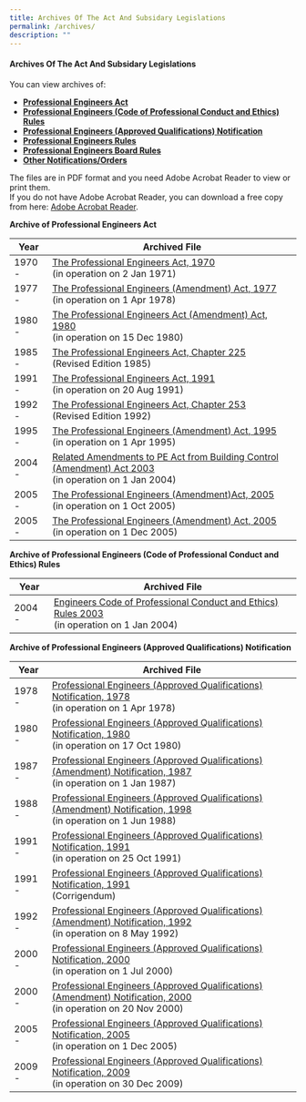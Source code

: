 ```yaml
---
title: Archives Of The Act And Subsidary Legislations
permalink: /archives/
description: ""
---
```

#### Archives Of The Act And Subsidary Legislations

You can view archives of:  

*   [**Professional Engineers Act**](https://www.peb.gov.sg/archive.aspx#PEAct)
*   [**Professional Engineers (Code of Professional Conduct and Ethics) Rules**](https://www.peb.gov.sg/archive.aspx#Code)
*   [**Professional Engineers (Approved Qualifications) Notification**](https://www.peb.gov.sg/archive.aspx#Notification)
*   [**Professional Engineers Rules**](https://www.peb.gov.sg/archive.aspx#PERules)
*   [**Professional Engineers Board Rules**](https://www.peb.gov.sg/archive.aspx#PEBoardRules)
*   [**Other Notifications/Orders**](https://www.peb.gov.sg/archive.aspx#OtherOrders)

The files are in PDF format and you need Adobe Acrobat Reader to view or print them. <br>
If you do not have Adobe Acrobat Reader, you can download a free copy from here: [Adobe Acrobat Reader](http://get.adobe.com/reader/).

**Archive of Professional Engineers Act**

| Year | Archived File  |
| -------- | -------- |
| 1970 -|  [The Professional Engineers Act, 1970](/files/Archives/peact70.pdf) <br>(in operation on 2 Jan 1971)|
| 1977 -|  [The Professional Engineers (Amendment) Act, 1977](/files/Archives/peact77.pdf) <br>(in operation on 1 Apr 1978)|
| 1980 -|  [The Professional Engineers Act (Amendment) Act, 1980](/files/Archives/peact80.pdf) <br>(in operation on 15 Dec 1980)|
| 1985 -|  [The Professional Engineers Act, Chapter 225](/files/Archives/peact85.pdf) <br>(Revised Edition 1985)|
| 1991 -|  [The Professional Engineers Act, 1991](/files/Archives/peact91.pdf) <br>(in operation on 20 Aug 1991)|
| 1992 -|  [The Professional Engineers Act, Chapter 253](/files/Archives/peact92.pdf) <br>(Revised Edition 1992)|
| 1995 -|  [The Professional Engineers (Amendment) Act, 1995](/files/Archives/peact95.pdf) <br>(in operation on 1 Apr 1995)|
| 2004 -|  [Related Amendments to PE Act from Building Control (Amendment) Act 2003](/files/Archives/peact04.pdf) <br>(in operation on 1 Jan 2004)|
| 2005 -|  [The Professional Engineers (Amendment)Act, 2005](/files/Archives/peact05.pdf) <br>(in operation on 1 Oct 2005)|
| 2005 -|  [The Professional Engineers (Amendment) Act, 2005](/files/Archives/peact05a.pdf) <br>(in operation on 1 Dec 2005)|


**Archive of Professional Engineers (Code of Professional Conduct and Ethics) Rules**

| Year | Archived File  |
| -------- | -------- |
| 2004 -|  [Engineers Code of Professional Conduct and Ethics) Rules 2003](https://www.peb.gov.sg/Archive/pecode04.pdf) <br>(in operation on 1 Jan 2004)|


**Archive of Professional Engineers (Approved Qualifications) Notification**

| Year | Archived File  |
| -------- | -------- |
| 1978 -| [Professional Engineers (Approved Qualifications) Notification, 1978](https://www.peb.gov.sg/Archive/penotif78.pdf) <br>(in operation on 1 Apr 1978)|
| 1980 -| [Professional Engineers (Approved Qualifications) Notification, 1980](https://www.peb.gov.sg/Archive/penotif80.pdf) <br>(in operation on 17 Oct 1980)|
| 1987 -| [Professional Engineers (Approved Qualifications) (Amendment) Notification, 1987](https://www.peb.gov.sg/Archive/penotif87.pdf) <br>(in operation on 1 Jan 1987)|
| 1988 -| [Professional Engineers (Approved Qualifications) (Amendment) Notification, 1998](https://www.peb.gov.sg/Archive/penotif88.pdf) <br>(in operation on 1 Jun 1988)|
| 1991 -| [Professional Engineers (Approved Qualifications) Notification, 1991](https://www.peb.gov.sg/Archive/penotif91.pdf) <br>(in operation on 25 Oct 1991)|
| 1991 -| [Professional Engineers (Approved Qualifications) Notification, 1991](https://www.peb.gov.sg/Archive/penotif91c.pdf) <br>(Corrigendum)|
| 1992 -| [Professional Engineers (Approved Qualifications) (Amendment) Notification, 1992](https://www.peb.gov.sg/Archive/penotif92.pdf) <br>(in operation on 8 May 1992)|
| 2000 -| [Professional Engineers (Approved Qualifications) Notification, 2000](https://www.peb.gov.sg/Archive/pen00.pdf) <br>(in operation on 1 Jul 2000)|
| 2000 -| [Professional Engineers (Approved Qualifications) (Amendment) Notification, 2000](https://www.peb.gov.sg/Archive/pen00a.pdf) <br>(in operation on 20 Nov 2000)|
| 2005 -| [Professional Engineers (Approved Qualifications) Notification, 2005](https://www.peb.gov.sg/Archive/pen05.pdf) <br>(in operation on 1 Dec 2005)|
| 2009 -| [Professional Engineers (Approved Qualifications) Notification, 2009](https://www.peb.gov.sg/Archive/pen09.pdf) <br>(in operation on 30 Dec 2009)|